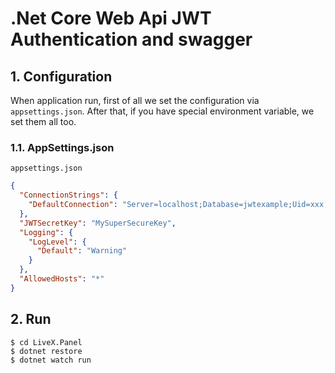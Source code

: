 # .Net Core Web Api JWT Authentication and swagger

## 1. Configuration

When application run, first of all we set the configuration via  `appsettings.json`. After that, if you have special environment variable, we set them all too.


### 1.1. AppSettings.json

`appsettings.json`
```json
{
  "ConnectionStrings": {
    "DefaultConnection": "Server=localhost;Database=jwtexample;Uid=xxx;Pwd=xxx;"
  },
  "JWTSecretKey": "MySuperSecureKey",
  "Logging": {
    "LogLevel": {
      "Default": "Warning"
    }
  },
  "AllowedHosts": "*"
}
```

## 2. Run

```
$ cd LiveX.Panel
$ dotnet restore
$ dotnet watch run
```